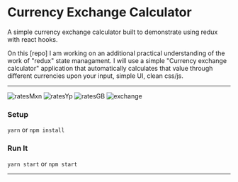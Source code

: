 # Currency Exchange Calculator

A simple currency exchange calculator built to demonstrate using redux with react hooks.

On this [repo] I am working on an additional practical understanding of the work of "redux" state managament. 
I will use a simple "Currency exchange calculator" application that automatically calculates that value through different currencies upon your input, 
simple UI, clean css/js.

<hr/>

![ratesMxn](https://user-images.githubusercontent.com/58791451/236110368-ba26f07b-9332-4474-834e-0ff65a74b2ab.png)
![ratesYp](https://user-images.githubusercontent.com/58791451/236110224-57005c0d-2901-4018-83da-05403f1e63ad.png)
![ratesGB](https://user-images.githubusercontent.com/58791451/236110094-fd39718c-419e-443d-b9c4-ea6405a7447d.png)
![exchange](https://user-images.githubusercontent.com/58791451/233875560-5df1188d-497c-4823-96fa-e0595be761f3.png)

### Setup

`yarn` or `npm install`

### Run It

`yarn start` or `npm start`

---
